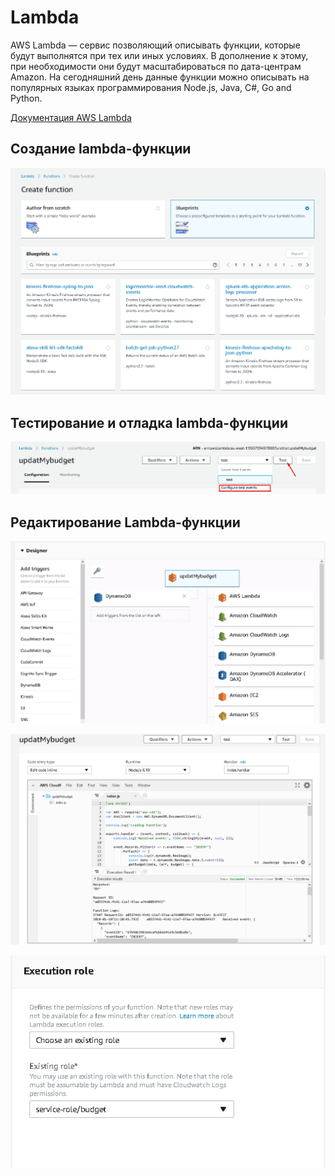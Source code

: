 # Lambda

AWS Lambda — сервис позволяющий описывать функции, которые будут выполнятся при
тех или иных условиях. В дополнение к этому, при необходимости они будут
масштабироваться по дата-центрам Amazon. На сегодняшний день данные функции
можно описывать на популярных языках программирования Node.js, Java, C#, Go and Python.

[Документация AWS Lambda](https://docs.aws.amazon.com/lambda/latest/dg/welcome.html)

## Создание lambda-функции

![При создании можно начать разрабатывать с самой простой hello-функции, либо выбрать преднастроенный шаблон](../img/lambda-creating.png)

## Тестирование и отладка lambda-функции

![В верхней панели можно найти инструменты, где описывается тестовый запуск функции](../img/lambda-test.png)

## Редактирование Lambda-функции

![В специальном интерфейсе можно задать при каких условиях должна вызываться функция и с какими компонентами она может функционировать](../img/lambda-designer.png)

![В редакторе можно описать Lambda-функцию, там же можно увидеть вызов тестового запуска](../img/lambda-testing.png)

![Одним из важных параметров является IAM-роль, при которой работает функция. Эта роль должна содержать все необходимые для работы привилегии.](../img/lambda-role.png)

